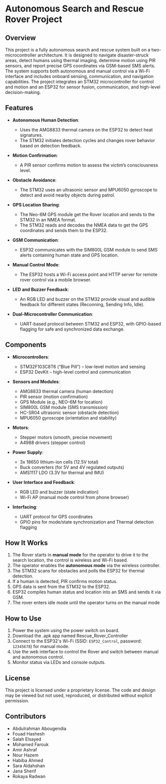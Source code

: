 # Autonomous Search and Rescue Rover Project

## Overview

This project is a fully autonomous search and rescue system built on a two-microcontroller architecture. It is designed to navigate disaster-struck areas, detect humans using thermal imaging, determine motion using PIR sensors, and report precise GPS coordinates via GSM-based SMS alerts. The system supports both autonomous and manual control via a Wi-Fi interface and includes onboard sensing, communication, and navigation capabilities. The project integrates an STM32 microcontroller for control and motion and an ESP32 for sensor fusion, communication, and high-level decision-making.

## Features

- **Autonomous Human Detection**:
  - Uses the AMG8833 thermal camera on the ESP32 to detect heat signatures.
  - The STM32 initiates detection cycles and changes rover behavior based on detection feedback.

- **Motion Confirmation**:
  - A PIR sensor confirms motion to assess the victim’s consciousness level.

- **Obstacle Avoidance**:
  - The STM32 uses an ultrasonic sensor and MPU6050 gyroscope to detect and avoid nearby objects during patrol.

- **GPS Location Sharing**:
  - The Neo-6M GPS module get the Rover location and sends to the STM32 in an NMEA format.
  - The STM32 reads and decodes the NMEA data to get the GPS coordinates and sends them to the ESP32.

- **GSM Communication**:
  - ESP32 communicates with the SIM800L GSM module to send SMS alerts containing human state and GPS location.

- **Manual Control Mode**:
  - The ESP32 hosts a Wi-Fi access point and HTTP server for remote rover control via a mobile browser.

- **LED and Buzzer Feedback**:
  - An RGB LED and buzzer on the STM32 provide visual and audible feedback for different states (Reconning, Sending Info, Idle).

- **Dual-Microcontroller Communication**:
  - UART-based protocol between STM32 and ESP32, with GPIO-based flagging for safe and synchronized data exchange.

## Components

- **Microcontrollers**:
  - STM32F103C8T6 (“Blue Pill”) – low-level motion and sensing
  - ESP32 DevKit – high-level control and communication

- **Sensors and Modules**:
  - AMG8833 thermal camera (human detection)
  - PIR sensor (motion confirmation)
  - GPS Module (e.g., NEO-6M for location)
  - SIM800L GSM module (SMS transmission)
  - HC-SR04 ultrasonic sensor (obstacle detection)
  - MPU6050 gyroscope (orientation and stability)

- **Motors**:
  - Stepper motors (smooth, precise movement)
  - A4988 drivers (stepper control)

- **Power Supply**:
  - 3x 18650 lithium-ion cells (12.5V total)
  - Buck converters (for 5V and 4V regulated outputs)
  - AMS1117 LDO (3.3V for thermal and IMU)

- **User Interface and Feedback**:
  - RGB LED and buzzer (state indication)
  - Wi-Fi AP (manual mode control from phone browser)

- **Interfacing**:
  - UART protocol for GPS coordinates
  - GPIO pins for mode/state synchronization and Thermal detection flagging

## How It Works
1. The Rover starts in **manual mode** for the operator to drive it to the search location, the control is wireless and Wi-Fi based.
2. The operator enables the **autonomous mode** via the wireless controller.
3. The STM32 scans for obstacles and polls the ESP32 for thermal detection.
4. If a human is detected, PIR confirms motion status.
5. GPS data is sent from the STM32 to the ESP32.
6. ESP32 compiles human status and location into an SMS and sends it via GSM.
7. The rover enters idle mode until the operator turns on the manual mode

## How to Use

1. Power the system using the power switch on board.
2. Download the .apk app named Rescue_Rover_Controller
3. Connect to the ESP32's Wi-Fi (SSID: `ESP32_Control`, password: `12345678`) for manual mode.
4. Use the web interface to control the Rover and switch between manual and autonomous control.
5. Monitor status via LEDs and console outputs.

## License

This project is licensed under a proprietary license. The code and design may be viewed but not used, reproduced, or distributed without explicit permission.

## Contributors

- Abdulrahman Abougendia
- Fouad Hashesh
- Salah Elsayed
- Mohamed Farouk
- Amir Ashraf
- Nour Hazem
- Habiba Ahmed
- Sara Aldahshan
- Jana Sherif
- Rokaya Radwan